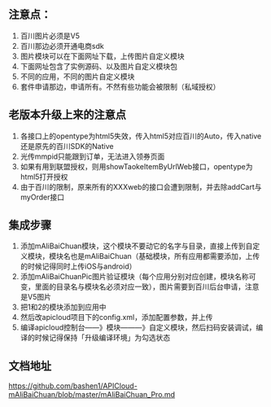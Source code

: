 ## 注意点：

1. 百川图片必须是V5
2. 百川那边必须开通电商sdk
3. 图片模块可以在下面网址下载，上传图片自定义模块
4. 下面网址包含了实例源码、以及图片自定义模块包
5. 不同的应用，不同的图片自定义模块
6. 套件申请那边，申请所有。不然有些功能会被限制（私域授权）



## 老版本升级上来的注意点

1. 各接口上的opentype为html5失效，传入html5对应百川的Auto，传入native还是原先的百川SDK的Native
3. 光传mmpid只能跟到订单，无法进入领券页面
3. 如果有用到联盟授权，则用showTaokeItemByUrlWeb接口，opentype为html5打开授权
4. 由于百川的限制，原来所有的XXXweb的接口会遭到限制，并去除addCart与myOrder接口


## 集成步骤

1. 添加mAliBaiChuan模块，这个模块不要动它的名字与目录，直接上传到自定义模块，模块名也是mAliBaiChuan（基础模块，所有应用都需要添加，上传的时候记得同时上传iOS与android）
2. 添加mAliBaiChuanPic图片验证模块（每个应用分别对应创建，模块名称可变，里面的目录名与模块名必须对应一致），图片需要到百川后台申请，注意是V5图片
3. 把1和2的模块添加到应用中
4. 然后改apicloud项目下的config.xml，添加配置参数，并上传
5. 编译apicloud控制台——》模块———》自定义模块，然后扫码安装调试，编译的时候记得保持「升级编译环境」为勾选状态  


## 文档地址

https://github.com/bashen1/APICloud-mAliBaiChuan/blob/master/mAliBaiChuan_Pro.md
